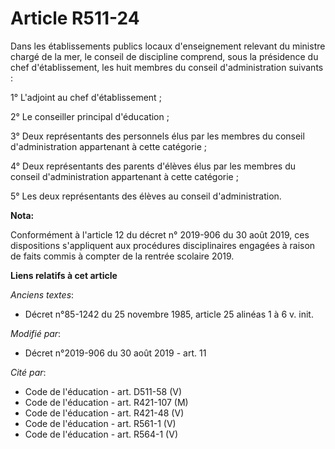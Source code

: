 # Article R511-24

Dans les établissements publics locaux d'enseignement relevant du ministre chargé de la mer, le conseil de discipline
comprend, sous la présidence du chef d'établissement, les huit membres du conseil d'administration suivants :

1° L'adjoint au chef d'établissement ;

2° Le conseiller principal d'éducation ;

3° Deux représentants des personnels élus par les membres du conseil d'administration appartenant à cette catégorie ;

4° Deux représentants des parents d'élèves élus par les membres du conseil d'administration appartenant à cette catégorie ;

5° Les deux représentants des élèves au conseil d'administration.

**Nota:**

Conformément à l'article 12 du décret n° 2019-906 du 30 août 2019, ces dispositions s'appliquent aux procédures
disciplinaires engagées à raison de faits commis à compter de la rentrée scolaire 2019.

**Liens relatifs à cet article**

_Anciens textes_:

  - Décret n°85-1242 du 25 novembre 1985, article 25 alinéas 1 à 6 v. init.

_Modifié par_:

  - Décret n°2019-906 du 30 août 2019 - art. 11

_Cité par_:

  - Code de l'éducation - art. D511-58 (V)
  - Code de l'éducation - art. R421-107 (M)
  - Code de l'éducation - art. R421-48 (V)
  - Code de l'éducation - art. R561-1 (V)
  - Code de l'éducation - art. R564-1 (V)
